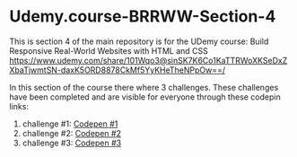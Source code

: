 # Udemy.course-BRRWW-Section-4

This is section 4 of the main repository is for the UDemy course: Build Responsive Real-World Websites with HTML and CSS
https://www.udemy.com/share/101Wqo3@sinSK7K6Co1KaTTRWoXKSeDxZXbaTjwmtSN-daxK5ORD8878CkMf5YyKHeTheNPpOw==/

In this section of the course there where 3 challenges.
These challenges have been completed and are visible for everyone through these codepin links:

1. challenge #1: [Codepen #1](https://codepen.io/ItsADanny/pen/oNVZPqo)
2. challenge #2: [Codepen #2](https://codepen.io/ItsADanny/pen/WNmpaJo)
3. challenge #3: [Codepen #3](https://codepen.io/ItsADanny/pen/qBvrQLb)
